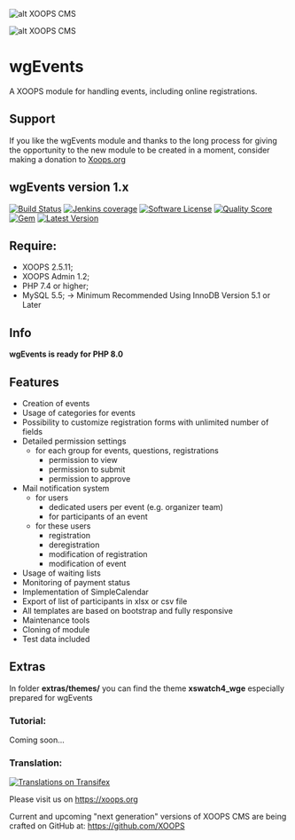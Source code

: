 ![alt XOOPS CMS](https://xoops.org/images/logoXoops4GithubRepository.png)

![alt XOOPS CMS](https://xoops.org/images/logoXoopsPhp8.png)

# wgEvents
A XOOPS module for handling events, including online registrations.

## Support

If you like the wgEvents module and thanks to the long process for giving the opportunity to the new module to be created in a moment, consider making a donation to <a href="https://xoops.org/modules/xdonations/" target="_blank" title="Donate to Xoops">Xoops.org</a>

## wgEvents version 1.x

[![Build Status](https://scrutinizer-ci.com/g/ggoffy/wgevents/badges/build.png?b=master)](https://travis-ci.org/ggoffy/wgevents)
[![Jenkins coverage](https://img.shields.io/jenkins/c/https/jenkins.qa.ubuntu.com/address-book-service-utopic-i386-ci.svg)](https://github.com/XoopsModules25x/wgevents)
[![Software License](https://img.shields.io/badge/license-GPL-brightgreen.svg?style=flat)](docs/license.txt)
[![Quality Score](https://img.shields.io/scrutinizer/g/ggoffy/wgblocks.svg?style=flat)](https://scrutinizer-ci.com/g/ggoffy/wgevents)
[![Gem](https://img.shields.io/gem/dt/rails.svg)](XoopsModules25x/wgevents)
[![Latest Version](https://img.shields.io/github/release/XoopsModules25x/wgevents.svg?style=flat)](https://github.com/XoopsModules25x/wgevents/releases/latest)

## Require:
- XOOPS 2.5.11;
- XOOPS Admin 1.2;
- PHP 7.4 or higher;
- MySQL 5.5; -> Minimum Recommended Using InnoDB Version 5.1 or Later

## Info

**wgEvents is ready for PHP 8.0**

## Features
- Creation of events
- Usage of categories for events
- Possibility to customize registration forms with unlimited number of fields
- Detailed permission settings
    - for each group for events, questions, registrations
        - permission to view
        - permission to submit
        - permission to approve
- Mail notification system
    - for users
        - dedicated users per event (e.g. organizer team)
        - for participants of an event
    - for these users
        - registration
        - deregistration
        - modification of registration
        - modification of event
- Usage of waiting lists
- Monitoring of payment status
- Implementation of SimpleCalendar
- Export of list of participants in xlsx or csv file
- All templates are based on bootstrap and fully responsive
- Maintenance tools
- Cloning of module
- Test data included

## Extras

In folder **extras/themes/** you can find the theme **xswatch4_wge** especially prepared for wgEvents

### Tutorial:
Coming soon...

### Translation:
[![Translations on Transifex](https://xoops.org/images/translations-transifex-blue.svg)](https://www.transifex.com/xoops)

Please visit us on https://xoops.org

Current and upcoming "next generation" versions of XOOPS CMS are being crafted on GitHub at: https://github.com/XOOPS
